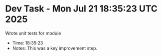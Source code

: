 # Dev Task - Mon Jul 21 18:35:23 UTC 2025
Wrote unit tests for module
- Time: 18:35:23
- Notes: This was a key improvement step.
